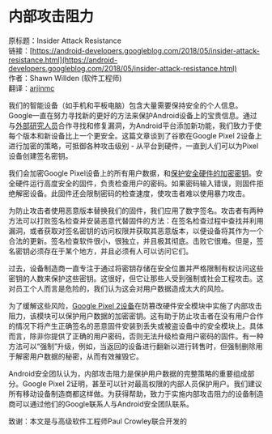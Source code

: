 # 内部攻击阻力

原标题：Insider Attack Resistance  
链接：[https://android-developers.googleblog.com/2018/05/insider-attack-resistance.html](https://android-developers.googleblog.com/2018/05/insider-attack-resistance.html)  
作者：Shawn Willden (软件工程师)  
翻译：[arjinmc](https://github.com/arjinmc)  

我们的智能设备（如手机和平板电脑）包含大量需要保持安全的个人信息。Google一直在努力寻找新的更好的方法来保护Android设备上的宝贵信息。通过与[外部研究人员](https://source.android.com/security/overview/acknowledgements)合作寻找和修复漏洞，为Android平台添加新功能，我们致力于使每个版本和新设备比上一个更安全。这篇文章谈到了谷歌在Google Pixel 2设备上进行加密的策略，可抵御各种攻击级别 - 从平台到硬件，一直到人们可以为Pixel设备创建签名密钥。

我们会加密Google Pixel设备上的所有用户数据，和[保护安全硬件的加密密钥](https://source.android.com/security/keystore/)。安全硬件运行高度安全的固件，负责检查用户的密码。如果密码输入错误，则固件拒绝解密设备。此固件还会限制密码的检查速度，使攻击者难以使用暴力攻击。

为防止攻击者使用恶意版本替换我们的固件，我们应用了数字签名。攻击者有两种方法可以打败签名检查并安装恶意代替固件的方法：在签名检查过程中查找并利用漏洞，或者获取对签名密钥的访问权限并获取其恶意版本，以便设备将其作为一个合法的更新。签名检查软件很小，很独立，并且极其彻底。击败它很难。但是，签名密钥必须存在于某个地方，并且必须有人可以访问它们。

过去，设备制造商一直专注于通过将密钥存储在安全位置并严格限制有权访问这些密钥的人数来保护这些密钥。这很好，但它让那些人受到强制或社会工程攻击。这对员工个人而言是危险的，我们认为这会对用户数据造成太大的风险。

为了缓解这些风险，[Google Pixel 2设备](https://android-developers.googleblog.com/2017/11/how-pixel-2s-security-module-delivers.html)在防篡改硬件安全模块中实施了内部攻击阻力，该模块可以保护用户数据的加密密钥。这有助于防止攻击者在没有用户合作的情况下将产生正确签名的恶意固件安装到丢失或被盗设备中的安全模块上。具体而言，除非你提供了正确的用户密码，否则无法升级检查用户密码的固件。有一种方法可以“强制”升级，例如，当返回的设备进行翻新以进行转售时，但强制删除用于解密用户数据的秘密，从而有效摧毁它。

Android安全团队认为，内部攻击阻力是保护用户数据的完整策略的重要组成部分。Google Pixel 2证明，甚至可以针对最高权限的内部人员保护用户。我们建议所有移动设备制造商都这样做。为获得帮助，致力于实施内部攻击阻力的设备制造商可以通过他们的Google联系人与Android安全团队联系。

致谢：本文是与高级软件工程师Paul Crowley联合开发的